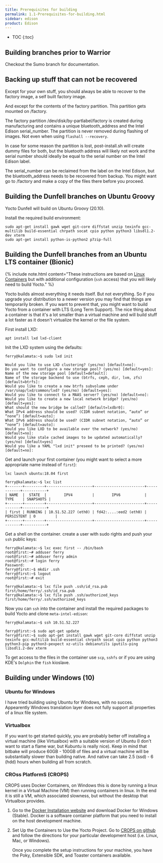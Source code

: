 ```yaml
---
title: Prerequisites for building
permalink: 1.1-Prerequisites-for-building.html
sidebar: edison
product: Edison
---
```

* TOC
{:toc}
## Building branches prior to Warrior
Checkout the Sumo branch for documentation.

## Backing up stuff that can not be recovered

Except for your own stuff, you should always be able to recover to the factory image, a self built factory image.

And except for the contents of the factory partition. This partition gets mounted on /factory.

The factory partition /dev/disk/by-partlabel/factory is created during manufacturing and contains a unique bluetooth_address and the Intel Edison serial_number. The partition is never removed during
flashing of images. Not even when using `flashall --recovery`.

In case for some reason the partition is lost, post-install.sh will create dummy files for both, but the bluetooth address will likely not work and the serial number should ideally be equal to the serial number on the Intel Edison label. 

The serial_number can be reclaimed from the label on the Intel Edison, but the bluetooth_address needs to be recovered from backup. You might want go to /factory and make a copy of the files there before you proceed.

## Building the Dunfell branches on Ubuntu Groovy

Yocto Dunfell will build on Ubuntu Groovy (20.10).

Install the required build environment:

    sudo apt-get install gawk wget git-core diffstat unzip texinfo gcc-multilib build-essential chrpath socat cpio python python3 libsdl1.2-dev xterm
    sudo apt-get install python-is-python2 p7zip-full

## Building the Dunfell branches from an Ubuntu LTS container (Bionic)
{% include note.html content="These instructions are based on [Linux Containers](https://linuxcontainers.org/lxd/getting-started-cli/) but with additional configuration (`ssh` access) that you will likely need to build Yocto." %}

Yocto builds almost everything it needs itself. But not everything. So if you upgrade your distribution to a newer version you may find that things are temporarily broken. If you want to prevent that, you might want to build Yocto from a container with LTS (Long Term Support). The nice thing about a container is that it's a lot smaller than a virtual machine and will build stuff a lot faster as it doesn't virtualize the kernel or the file system.

First install LXD:
```
apt install lxd lxd-client
```
Init the LXD system using the defaults:
```
ferry@kalamata:~$ sudo lxd init

Would you like to use LXD clustering? (yes/no) [default=no]: 
Do you want to configure a new storage pool? (yes/no) [default=yes]: 
Name of the new storage pool [default=default]: 
Name of the storage backend to use (btrfs, ceph, dir, lvm, zfs) [default=btrfs]: 
Would you like to create a new btrfs subvolume under /var/snap/lxd/common/lxd? (yes/no) [default=yes]: 
Would you like to connect to a MAAS server? (yes/no) [default=no]: 
Would you like to create a new local network bridge? (yes/no) [default=yes]: 
What should the new bridge be called? [default=lxdbr0]: 
What IPv4 address should be used? (CIDR subnet notation, “auto” or “none”) [default=auto]: 
What IPv6 address should be used? (CIDR subnet notation, “auto” or “none”) [default=auto]: 
Would you like LXD to be available over the network? (yes/no) [default=no]: 
Would you like stale cached images to be updated automatically? (yes/no) [default=yes] 
Would you like a YAML "lxd init" preseed to be printed? (yes/no) [default=no]: 
```
Get and launch your first container (you might want to select a more appropriate name instead of `first`):
```
lxc launch ubuntu:18.04 first

ferry@kalamata:~$ lxc list
+-------+---------+---------------------+-----------------------+------------+-----------+
| NAME  |  STATE  |        IPV4         |        IPV6           |    TYPE    | SNAPSHOTS |
+-------+---------+---------------------+-----------------------+------------+-----------+
| first | RUNNING | 10.51.52.227 (eth0) | fd42:....:eed2 (eth0) | PERSISTENT | 0         |
+-------+---------+---------------------+-----------------------+------------+-----------+
```
Get a shell on the container. create a user with sudo rights and push your `ssh` public keys:
```
ferry@kalamata:~$ lxc exec first -- /bin/bash
root@first:~# adduser ferry
root@first:~# adduser ferry admin
root@first:~# login ferry
Password: 
ferry@first:~$ mkdir .ssh
ferry@first:~$ logout
root@first:~# exit

ferry@kalamata:~$ lxc file push .ssh/id_rsa.pub first/home/ferry/.ssh/id_rsa.pub
ferry@kalamata:~$ lxc file push .ssh/authorized_keys first/home/ferry/.ssh/authorized_keys
```
Now you can `ssh` into the container and install the required packages to build Yocto and clone `meta-intel-edison`:
```
ferry@kalamata:~$ ssh 10.51.52.227

ferry@first:~$ sudo apt-get update
ferry@first:~$ sudo apt-get install gawk wget git-core diffstat unzip texinfo gcc-multilib build-essential chrpath socat cpio python python3 python3-pip python3-pexpect xz-utils debianutils iputils-ping libsdl1.2-dev xterm
```
To get access to the files in the container use `scp`, `sshfs` or if you are using KDE's `Dolphin` the `fish` kioslave.

## Building under Windows (10)

### Ubuntu for Windows

I have tried building using Ubuntu for Windows, with no succes. Appearently Windows translation layer does not fully support all properties of a linux file system.

### Virtualbox

If you want to get started quickly, you are probably better off installing a virtual machine (like Virtualbox) with a suitable version of Ubuntu (I don't want to start a flame war, but Kubuntu is really nice). Keep in mind that bitbake will produce 60GB - 100GB of files and a virtual machine will be substantially slower than building native. And native can take 2.5 (ssd) - 6 (hdd) hours when building all from scratch.

### CROss PlatformS (CROPS)

CROPS uses Docker Containers, on Windows this is done by running a linux kernel in a Virtual Machine (VM) then running containers in linux. In the end it is still a VM, which associated slowness, but without the desktop that Virtualbox provides.

 1. Go to the [Docker Installation website](https://docs.docker.com/docker-for-windows/install/) and download Docker for Windows (Stable). Docker is a software container platform that you need to install on the host development machine. 

 2. Set Up the Containers to Use the Yocto Project. Go to [CROPS on github](https://github.com/crops/docker-win-mac-docs/wiki) and follow the directions for your particular development host (i.e. Linux, Mac, or Windows).

    Once you complete the setup instructions for your machine, you have the Poky, Extensible SDK, and Toaster containers available.